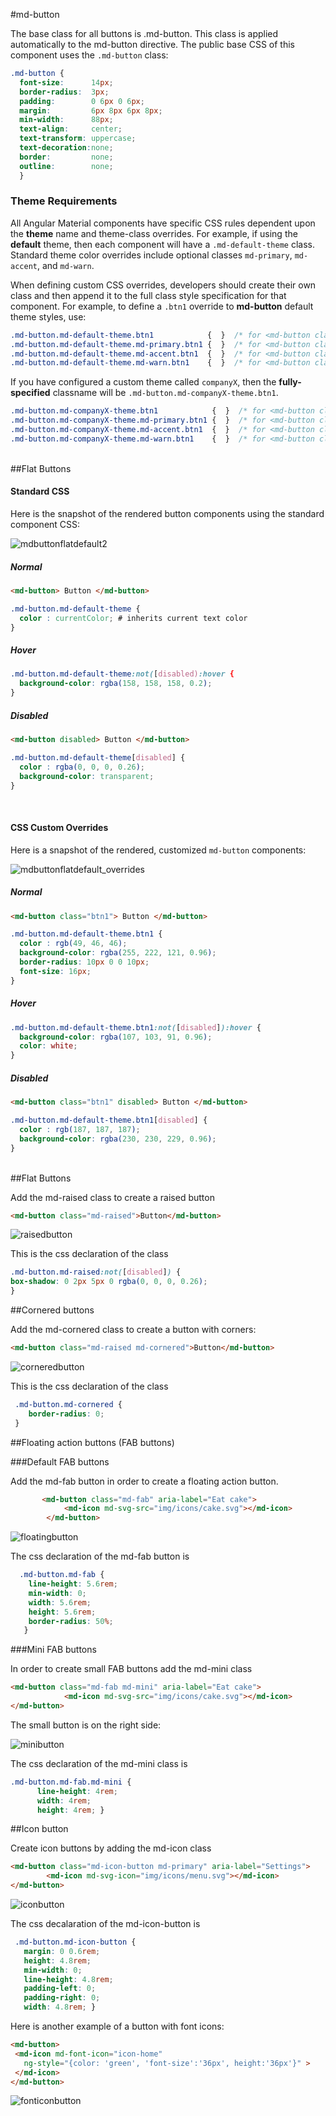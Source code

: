 #md-button


The base class for all buttons is .md-button. This class is applied automatically to the md-button directive. The public base CSS of this component uses the `.md-button` class:

```css
.md-button {      
  font-size:      14px;
  border-radius:  3px;
  padding:        0 6px 0 6px;
  margin:         6px 8px 6px 8px;
  min-width:      88px;
  text-align:     center;
  text-transform: uppercase;
  text-decoration:none;
  border:         none;
  outline:        none;
  }
```

### Theme Requirements

All Angular Material components have specific CSS rules dependent upon the **theme** name and theme-class overrides.
For example, if using the **default** theme, then each component will have a `.md-default-theme` class. Standard theme color overrides include optional classes `md-primary`, `md-accent`, and `md-warn`.

When defining custom CSS overrides, developers should create their own class and then append it to the full class style specification for that component. For example, to define a `.btn1` override to **md-button** default theme styles,  use:

```css
.md-button.md-default-theme.btn1            {  }  /* for <md-button class="btn1" /> */
.md-button.md-default-theme.md-primary.btn1 {  }  /* for <md-button class="md-primary btn1" /> */
.md-button.md-default-theme.md-accent.btn1  {  }  /* for <md-button class="md-accent btn1" /> */
.md-button.md-default-theme.md-warn.btn1    {  }  /* for <md-button class="md-warn btn1" /> */
```

If you have configured a custom theme called `companyX`, then the **fully-specified** classname will be `.md-button.md-companyX-theme.btn1`.

```css
.md-button.md-companyX-theme.btn1            {  }  /* for <md-button class="btn1" /> */
.md-button.md-companyX-theme.md-primary.btn1 {  }  /* for <md-button class="md-primary btn1" /> */
.md-button.md-companyX-theme.md-accent.btn1  {  }  /* for <md-button class="md-accent btn1" /> */
.md-button.md-companyX-theme.md-warn.btn1    {  }  /* for <md-button class="md-warn btn1" /> */
```


<br/>
##Flat Buttons

#### Standard CSS 

Here is the snapshot of the rendered button components using the standard component CSS:

![mdbuttonflatdefault2](https://cloud.githubusercontent.com/assets/210413/7940929/925cf486-0919-11e5-9f4d-4a728297f38d.png)

##### Normal 

```html 
<md-button> Button </md-button> 
```
```css
.md-button.md-default-theme { 
  color : currentColor; # inherits current text color
}
```

##### Hover 

```css
.md-button.md-default-theme:not([disabled):hover { 
  background-color: rgba(158, 158, 158, 0.2);
}
```

##### Disabled 

```html 
<md-button disabled> Button </md-button> 
```
```css
.md-button.md-default-theme[disabled] { 
  color : rgba(0, 0, 0, 0.26);
  background-color: transparent;
}
```

<br/>

#### CSS Custom Overrides 

Here is a snapshot of the rendered, customized `md-button` components:

![mdbuttonflatdefault_overrides](https://cloud.githubusercontent.com/assets/210413/7941518/6a59a994-091d-11e5-82cb-14a9a278ce31.png)

##### Normal 

```html 
<md-button class="btn1"> Button </md-button> 
```
```css
.md-button.md-default-theme.btn1 { 
  color : rgb(49, 46, 46);
  background-color: rgba(255, 222, 121, 0.96);
  border-radius: 10px 0 0 10px;
  font-size: 16px;
}
```

##### Hover 

```css
.md-button.md-default-theme.btn1:not([disabled]):hover { 
  background-color: rgba(107, 103, 91, 0.96);
  color: white;
}
```

##### Disabled 

```html 
<md-button class="btn1" disabled> Button </md-button> 
```
```css
.md-button.md-default-theme.btn1[disabled] { 
  color : rgb(187, 187, 187);
  background-color: rgba(230, 230, 229, 0.96);
}
```

<br/>
##Flat Buttons

Add the md-raised class to create a raised button

```html
<md-button class="md-raised">Button</md-button>
```

![raisedbutton](https://cloud.githubusercontent.com/assets/1292882/7254163/fe898728-e849-11e4-943b-a9cd88ec9573.PNG)

This is the css declaration of the class

```css
.md-button.md-raised:not([disabled]) {
box-shadow: 0 2px 5px 0 rgba(0, 0, 0, 0.26);
}
```

##Cornered buttons

Add the md-cornered class to create a button with corners:

```html
<md-button class="md-raised md-cornered">Button</md-button>
```


![corneredbutton](https://cloud.githubusercontent.com/assets/1292882/7254379/682592ac-e84b-11e4-8d33-78314cea8bda.PNG)

This is the css declaration of the class

```css
 .md-button.md-cornered {
    border-radius: 0; 
 }
```

##Floating action buttons (FAB buttons)

###Default FAB buttons

Add the md-fab button in order to create a floating action button.
```html
       <md-button class="md-fab" aria-label="Eat cake">
            <md-icon md-svg-src="img/icons/cake.svg"></md-icon>
        </md-button>
```

![floatingbutton](https://cloud.githubusercontent.com/assets/1292882/7254736/8fec7ee8-e84d-11e4-9cf9-58ea9221c3c2.PNG)

The css declaration of the md-fab button is

```css
  .md-button.md-fab {
    line-height: 5.6rem;
    min-width: 0;
    width: 5.6rem;
    height: 5.6rem;
    border-radius: 50%;
   }
```

###Mini FAB buttons

In order to create small FAB buttons add the md-mini class

```html
<md-button class="md-fab md-mini" aria-label="Eat cake">
            <md-icon md-svg-src="img/icons/cake.svg"></md-icon>
</md-button>
```
The small button is on the right side:

![minibutton](https://cloud.githubusercontent.com/assets/1292882/7273617/1fcca280-e8fe-11e4-9588-231a9e860be1.PNG)

The css declaration of the md-mini class is
```css
.md-button.md-fab.md-mini {
      line-height: 4rem;
      width: 4rem;
      height: 4rem; }
```

##Icon button

Create icon buttons by adding the md-icon class

```html
<md-button class="md-icon-button md-primary" aria-label="Settings">
        <md-icon md-svg-icon="img/icons/menu.svg"></md-icon>
</md-button>
```

![iconbutton](https://cloud.githubusercontent.com/assets/1292882/7273908/d701bd8a-e900-11e4-84c7-44c580c7372d.PNG)

The css decalaration of the md-icon-button is 
 ```css
  .md-button.md-icon-button {
    margin: 0 0.6rem;
    height: 4.8rem;
    min-width: 0;
    line-height: 4.8rem;
    padding-left: 0;
    padding-right: 0;
    width: 4.8rem; }
```


Here is another example of a button with font icons:

```html
<md-button>
 <md-icon md-font-icon="icon-home" 
   ng-style="{color: 'green', 'font-size':'36px', height:'36px'}" >
 </md-icon>
</md-button>
```


![fonticonbutton](https://cloud.githubusercontent.com/assets/1292882/7670414/f57721ba-fcab-11e4-9a22-67970063797c.PNG)
